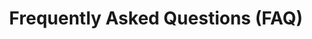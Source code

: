 ---
layout: partners/faq
permalink: /partners/faq/
title: Frequently Asked Questions (FAQ)
general_section_title: >-
    ## General
logistics_section_title: >-
    ## Logistics
development_section_title: >-
    ## Development
general_accordion:
    -
        id: a-1
        title: What is the benefit of partnering with Login.gov?
        content: >
            <h4 class="accordion-list-headings">For your agency:</h4>

            - Implementation support for your team from integration to launch

            - Troubleshooting after launch and user support

            - Troubleshooting after launch and user support

            - Enhanced fraud detection and monitoring

            - High availability and uptime

            - Secure two-factor authentication (2FA) backed by a FedRAMP Moderate ATO, which helps your agency meet the President’s “Executive Order on Improving the Nation’s Cybersecurity”

            - Reduced costs through economies of scale across government

            - A platform that stays up to date with current authentication and identity policies, technologies, and standards, without additional effort required from your agency

            <h4 class="accordion-list-headings">For your end-users:</h4>

            - One account to access all their websites and applications - eliminating the need to remember multiple passwords and usernames

            - A secure and private authentication experience

            - An intuitive and well designed user experience

            - Simple account management Online help center and robust customer support team
    -
        id: a-2
        title: Who has Login.gov partnered with?
        content: >-
            Login.gov has over 40 agency partners. Our product is integrated with over 200 live applications and services including 12 Cabinet level agencies such as the Department of Defense, Department of Homeland Security, Department of Energy, and the Executive Office of the President. 
    -
        id: a-3
        title: How many people have signed up to use Login.gov?
        content: >-
            Over 40 million people have signed up to use Login.gov, across all applications, with over 135 million sign-ins annually.
    -
        id: a-4
        title: Is Login.gov a federal agency?
        content: >-
            Login.gov is not a stand alone federal agency. We are a program of the General Services Administration, an agency of the U.S. federal government. The program is run by the Technology Transformation Services, a group that leads the digital transformation of the federal government by helping agencies build, buy, and share technology that allows them to provide more accessible, efficient, and effective products and services for the American people.
    -
        id: a-5
        title: Does Login.gov partner with state and local governments?
        content: >-
            Yes, Login.gov partners with state and local governments. State and local governments need simple and secure solutions to help the public access federally funded services and resources. With this partnership, those agencies can leverage Login.gov to create a seamless and secure sign in experience for the public to access these resources.  [Learn more about the path to partnership](/partners/state-and-local/){:class="usa-nav_link caret"}
    -
        id: a-6
        title: How do we partner with Login.gov?
        content: >-
            <a href="https://share.hsforms.com/16DIoo--rTU2xbNW1MShkBg3ak9e" class="external-link">Contact an account manager to get started.</a> We’ll work with you to understand and capture your needs and requirements at a high level. Together, we’ll decide whether Login.gov makes sense for your particular business and use cases. If we decide to move forward, the next step is to sign an Interagency Agreement (IAA). This signals a mutual commitment which allows us to commit further resources to technical discovery and integration and migration planning.
logistics_accordion:
    -
        id: b-1
        title: What is an Interagency Agreement (IAA)?
        content: >-
            An Interagency Agreement (IAA) is a type of contract. Login.gov is a cost-recoverable federal service, which means we must, by law, charge other agencies for our work. Our partnership and financial engagement will be governed by the IAA. 
    -
        id: b-2
        title: What is the timeline for a new IAA?
        content: >-
            Six to eight weeks. 
    -
        id: b-3
        title: What is the timeline for a IAA modifications?
        content: >-
            Six to eight weeks. 
    -
        id: b-4
        title: Does Login.gov provide authorization?
        content: >-
            Login.gov does not provide authorization. At this time, Login.gov supports authentication and identity proofing capabilities. We encourage agencies to take the lead on determining the best strategy for their role management and authorization. Our industry partners can help develop or provide existing solutions that can address your authorization needs.
    -
        id: b-5
        title: Does Login.gov meet the NIST 800-63 standards for Identity Assurance Levels (IAL) and Authenticator Assurance Levels (AAL)?
        content: >-
            For our Login.gov basic authentication accounts (IAL1), we rely on the user having access to an email address, password, and a secure multi-factor authentication method (AAL2 or higher) such as a phone, authentication app or PIV/CAC where they can receive a secure code to use to sign in to their account.
            <br/>
            <br/>
            For identity proofing, in addition to meeting the above requirements for IAL1/AAL2, we ask users to upload a photograph of their state-issued ID and share their address, phone number and other personal information which is then verified against authoritative sources. Login.gov’s proofing process is based on the IAL2 specifications but does not fully conform to the requirements—specifically biometrics and liveness check.
    -
        id: b-6
        title: What is identity proofing?
        content: >-
            “Identity proofing is the process by which a [credentialing service provider] collects, validates, and verifies information about a person.” (NIST) This is the process Login.gov uses to verify that a user is who they say they are. While many agencies can validate an individual’s identity through an in-person proofing experience, we developed an online application that allows individuals to have their identities verified from their smartphone or computer.
    -
        id: b-7
        title: What is the proofing rate?
        content: >-
            The proofing rates will vary by population and we work with the partner to find a solution for users who are not able to proof online. The goal is to provide a high level of assurance. Since launch, we have seen 65%-70% of users who attempt to upload an ID will proof their identity. This includes transactions classified as high risk and likely (or potentially) fraudulent.
    -
        id: b-8
        title: Can Login.gov authenticate or proof non-U.S. citizens or non-U.S. immigrants (not a U.S. citizen, U.S. national, lawful permanent resident, or traveling to the United States on an immigrant visa)?
        content: >-
            Check <a href="https://login.gov/help/manage-your-account/international-phone-support/" class="external-link">International phone number support</a> for a complete list that Login.gov supports for authenticating end-users. In addition to a phone number, at this time Login.gov requires users to proof with a state-issued ID card and social security number.
    -
        id: b-9
        title: What forms of identification can Login.gov accept for identity proofing?
        content: >-
            At this time, only the following state-issued identification is accepted: 
    
            - Driver’s license from all 50 states and other US territories (Guam, US Virgin Islands, Mariana Islands and Puerto Rico)

            - A non-driver’s license state-issued ID card
                – This is an identity document issued by the state/US territory that asserts identity but does not give driving privileges.

            Users cannot verify their identity on Login.gov without a state-issued ID. We’re currently working to add more ways to verify identity. <a href="https://login.gov/help/verify-your-identity/how-to-verify-your-identity/" class="external-link">Learn more about the requirements for verifying identity</a>
    -
        id: b-10
        title: How is Login.gov going to improve proofing coverage?
        content: >-
            To improve proofing coverage, we plan on expanding our use of data sources to include government data sources not available through traditional commercial data sources as we are a trusted federal entity. Likewise, we plan on integrating with in-person proofing services offered by the USPS and other agencies.
development_accordion:
    -
        id: c-1
        title: Can we have a sandbox?
        content: >-
            Login.gov provides an open sandbox environment to create and test integrations between Login.gov and your applications. In the sandbox environment, we provide a Dashboard where you can manage your test applications. <a href="https://developers.login.gov/testing/#how-to-get-started" class="external-link">Visit the Developer guide to get started with our sandbox.</a>
    -
        id: c-2
        title: What counts as an authentication?
        content: >-
            An authentication is counted every time the user enters their username/password and is successfully redirected back to a given application.
    -
        id: c-3
        title: How do we get our application to production?
        content: >-
            <a href="https://developers.login.gov/production/" class="external-link">Check Production deployment for more details.</a> We deploy changes to our production configuration weekly on Thursdays between 11am – 2pm EST. 
    -
        id: c-4
        title: What do you support-SAML vs. OAuth vs. OpenID?
        content: >-
            SAML vs. OAuth vs. OpenID

            - We do not support the OpenID Connect “implicit flow” with <code class="highlighter-rouge">client_secret</code> because it is <a href="https://oauth.net/2/grant-types/implicit/" class="external-link">not recommended by the OAuth group</a> for security reasons. We do support OpenID Connect <code class="highlighter-rouge">private_key_jwt</code> and PKCE


            For more info see:

            - <a href="https://developers.login.gov/saml/" class="external-link">SAML developer guide</a>

            - <a href="https://developers.login.gov/oidc/" class="external-link">OpenID Connect developer guide</a>
    -
        id: c-5
        title: Do we need an approved IAA before we can launch our integration with Login.gov?
        content: >-
            In order to launch your integration with Login.gov, your agency must first complete an IAA. You can test your application during the IAA process.  Once testing is complete and the IAA has been executed, Login.gov will launch your integration within two weeks.  [Learn more about our IAA process](/partners/get-started/#iaa-anchor){:class="usa-nav_link caret"}
    -
        id: c-6
        title: Do you integrate with Commercial Off-The-Shelf (COTS) solutions?
        content: >-
            Login.gov supports any platform that uses either the SAML or OpenID Connect (OIDC) protocol. Some COTS solutions that have been integrated with Login.gov include:

            - Okta

            - Ping Identity

            - Oracle AM

            - Microsoft Dynamics 365

            - Microsoft ADFS

            - Salesforce 

            - ServiceNow

            - Amazon Cognito

            - Keycloak

            - Shibboleth
---